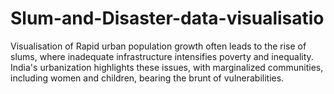 # Slum-and-Disaster-data-visualisatio
Visualisation of Rapid urban population growth often leads to the rise of slums, where inadequate infrastructure intensifies poverty and inequality. India's urbanization highlights these issues, with marginalized communities, including women and children, bearing the brunt of vulnerabilities.
